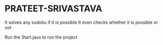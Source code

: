 # PRATEET-SRIVASTAVA

It solves any sudoku if it is possible
It even checks whether it is possible or not

Run the Start.java to run the project
